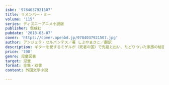 ```yaml
---
isbn: '9784037921507'
title: リメンバー・ミー
volume: '115'
series: ディズニーアニメ小説版
publisher: 偕成社
pubdate: '2018-03-07'
cover: 'https://cover.openbd.jp/9784037921507.jpg'
author: アンジェラ・セルバンテス／著 しぶやまさこ／翻訳
description: ギターを愛するミゲルが〈死者の国〉で先祖と出い、たどりついた家族の秘密とは？　ディズニー/ピクサーが描く、心温まる冒険物語。
price: '700'
genre: 児童図書
target: 児童
format: 全集・双書
content: 外国文学小説

---
```

